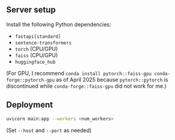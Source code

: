 ## Server setup

Install the following Python dependencies:
* `fastapi[standard]`
* `sentence-transformers`
* `torch` (CPU/GPU)
* `faiss` (CPU/GPU)
* `huggingface_hub`

(For GPU, I recommend `conda install pytorch::faiss-gpu conda-forge::pytorch-gpu` as of April 2025 because `pytorch::pytorch` is discontinued while `conda-forge::faiss-gpu` did not work for me.)

## Deployment

```sh
uvicorn main:app --workers <num_workers>
```

(Set `--host` and `--port` as needed)
